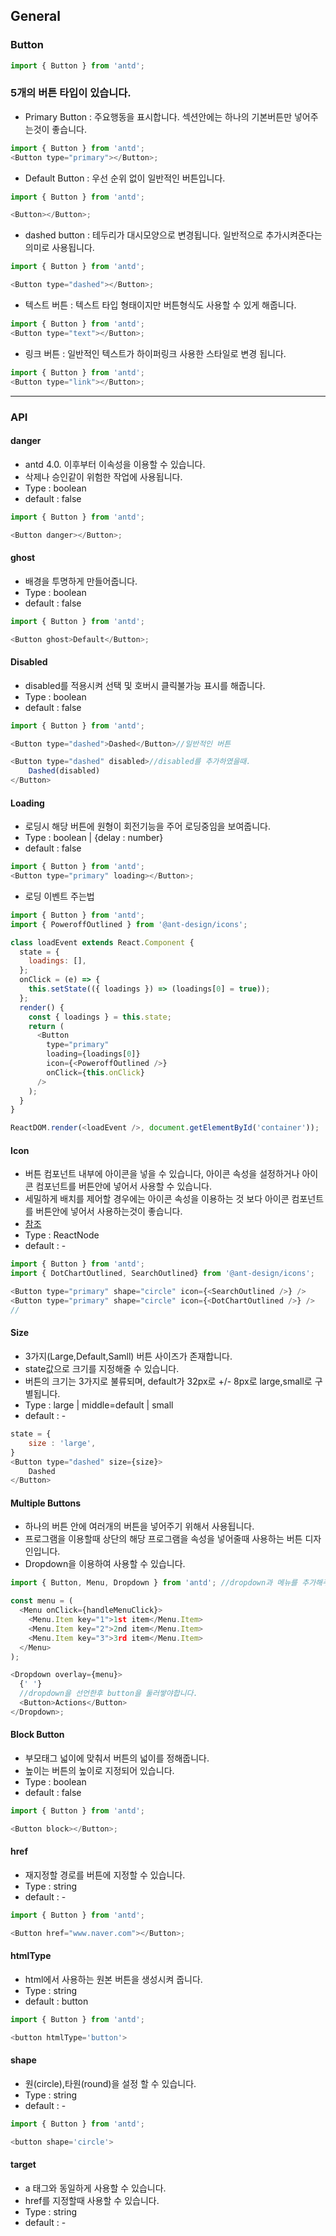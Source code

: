 ## General

### Button

```js
import { Button } from 'antd';
```

### 5개의 버튼 타입이 있습니다.

- Primary Button : 주요행동을 표시합니다. 섹션안에는 하나의 기본버튼만 넣어주는것이 좋습니다.

```js
import { Button } from 'antd';
<Button type="primary"></Button>;
```

- Default Button : 우선 순위 없이 일반적인 버튼입니다.

```js
import { Button } from 'antd';

<Button></Button>;
```

- dashed button : 테두리가 대시모양으로 변경됩니다. 일반적으로 추가시켜준다는 의미로 사용됩니다.

```js
import { Button } from 'antd';

<Button type="dashed"></Button>;
```

- 텍스트 버튼 : 텍스트 타입 형태이지만 버튼형식도 사용할 수 있게 해줍니다.

```js
import { Button } from 'antd';
<Button type="text"></Button>;
```

- 링크 버튼 : 일반적인 텍스트가 하이퍼링크 사용한 스타일로 변경 됩니다.

```js
import { Button } from 'antd';
<Button type="link"></Button>;
```

---

### API

#### danger

- antd 4.0. 이후부터 이속성을 이용할 수 있습니다.
- 삭제나 승인같이 위험한 작업에 사용됩니다.
- Type : boolean
- default : false

```js
import { Button } from 'antd';

<Button danger></Button>;
```

#### ghost

- 배경을 투명하게 만들어줍니다.
- Type : boolean
- default : false

```js
import { Button } from 'antd';

<Button ghost>Default</Button>;
```

#### Disabled

- disabled를 적용시켜 선택 및 호버시 클릭불가능 표시를 해줍니다.
- Type : boolean
- default : false

```js
import { Button } from 'antd';

<Button type="dashed">Dashed</Button>//일반적인 버튼

<Button type="dashed" disabled>//disabled를 추가하였을때.
    Dashed(disabled)
</Button>
```

#### Loading

- 로딩시 해당 버튼에 원형이 회전기능을 주어 로딩중임을 보여줍니다.
- Type : boolean | {delay : number}
- default : false

```js
import { Button } from 'antd';
<Button type="primary" loading></Button>;
```

- 로딩 이벤트 주는법

```js
import { Button } from 'antd';
import { PoweroffOutlined } from '@ant-design/icons';

class loadEvent extends React.Component {
  state = {
    loadings: [],
  };
  onClick = (e) => {
    this.setState(({ loadings }) => (loadings[0] = true));
  };
  render() {
    const { loadings } = this.state;
    return (
      <Button
        type="primary"
        loading={loadings[0]}
        icon={<PoweroffOutlined />}
        onClick={this.onClick}
      />
    );
  }
}

ReactDOM.render(<loadEvent />, document.getElementById('container'));
```

#### Icon

- 버튼 컴포넌트 내부에 아이콘을 넣을 수 있습니다, 아이콘 속성을 설정하거나 아이콘 컴포넌트를 버튼안에 넣어서 사용할 수 있습니다.
- 세밀하게 배치를 제어할 경우에는 아이콘 속성을 이용하는 것 보다 아이콘 컴포넌트를 버튼안에 넣어서 사용하는것이 좋습니다.
- [참조](https://ant.design/docs/spec/icon)
- Type : ReactNode
- default : -

```js
import { Button } from 'antd';
import { DotChartOutlined, SearchOutlined} from '@ant-design/icons';

<Button type="primary" shape="circle" icon={<SearchOutlined />} />
<Button type="primary" shape="circle" icon={<DotChartOutlined />} />
//
```

#### Size

- 3가지(Large,Default,Samll) 버튼 사이즈가 존재합니다.
- state값으로 크기를 지정해줄 수 있습니다.
- 버튼의 크기는 3가지로 불류되며, default가 32px로 +/- 8px로 large,small로 구별됩니다.
- Type : large | middle=default | small
- default : -

```js
state = {
    size : 'large',
}
<Button type="dashed" size={size}>
    Dashed
</Button>
```

#### Multiple Buttons

- 하나의 버튼 안에 여러개의 버튼을 넣어주기 위해서 사용됩니다.
- 프로그램을 이용할때 상단의 해당 프로그램을 속성을 넣어줄때 사용하는 버튼 디자인입니다.
- Dropdown을 이용하여 사용할 수 있습니다.

```js
import { Button, Menu, Dropdown } from 'antd'; //dropdown과 메뉴를 추가해주어야 합니다.

const menu = (
  <Menu onClick={handleMenuClick}>
    <Menu.Item key="1">1st item</Menu.Item>
    <Menu.Item key="2">2nd item</Menu.Item>
    <Menu.Item key="3">3rd item</Menu.Item>
  </Menu>
);

<Dropdown overlay={menu}>
  {' '}
  //dropdown을 선언한후 button을 둘러쌓야합니다.
  <Button>Actions</Button>
</Dropdown>;
```

#### Block Button

- 부모태그 넓이에 맞춰서 버튼의 넓이를 정해줍니다.
- 높이는 버튼의 높이로 지정되어 있습니다.
- Type : boolean
- default : false

```js
import { Button } from 'antd';

<Button block></Button>;
```

#### href

- 재지정할 경로를 버튼에 지정할 수 있습니다.
- Type : string
- default : -

```js
import { Button } from 'antd';

<Button href="www.naver.com"></Button>;
```

#### htmlType

- html에서 사용하는 원본 버튼을 생성시켜 줍니다.
- Type : string
- default : button

```js
import { Button } from 'antd';

<button htmlType='button'>
```

#### shape

- 원(circle),타원(round)을 설정 할 수 있습니다.
- Type : string
- default : -

```js
import { Button } from 'antd';

<button shape='circle'>
```

#### target

- a 태그와 동일하게 사용할 수 있습니다.
- href를 지정할때 사용할 수 있습니다.
- Type : string
- default : -
